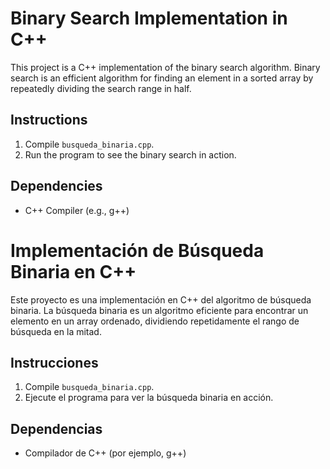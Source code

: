 # Binary Search Implementation in C++

This project is a C++ implementation of the binary search algorithm. Binary search is an efficient algorithm for finding an element in a sorted array by repeatedly dividing the search range in half.

## Instructions

1. Compile `busqueda_binaria.cpp`.
2. Run the program to see the binary search in action.

## Dependencies
- C++ Compiler (e.g., g++)

# Implementación de Búsqueda Binaria en C++

Este proyecto es una implementación en C++ del algoritmo de búsqueda binaria. La búsqueda binaria es un algoritmo eficiente para encontrar un elemento en un array ordenado, dividiendo repetidamente el rango de búsqueda en la mitad.

## Instrucciones

1. Compile `busqueda_binaria.cpp`.
2. Ejecute el programa para ver la búsqueda binaria en acción.

## Dependencias
- Compilador de C++ (por ejemplo, g++)
